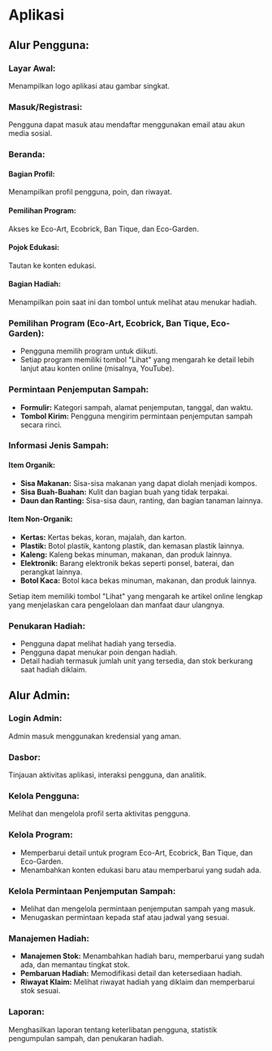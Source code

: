 # Aplikasi

## Alur Pengguna:

### Layar Awal:

Menampilkan logo aplikasi atau gambar singkat.

### Masuk/Registrasi:

Pengguna dapat masuk atau mendaftar menggunakan email atau akun media sosial.

### Beranda:

#### Bagian Profil:

Menampilkan profil pengguna, poin, dan riwayat.

#### Pemilihan Program:

Akses ke Eco-Art, Ecobrick, Ban Tique, dan Eco-Garden.

#### Pojok Edukasi:

Tautan ke konten edukasi.

#### Bagian Hadiah:

Menampilkan poin saat ini dan tombol untuk melihat atau menukar hadiah.

### Pemilihan Program (Eco-Art, Ecobrick, Ban Tique, Eco-Garden):

- Pengguna memilih program untuk diikuti.
- Setiap program memiliki tombol "Lihat" yang mengarah ke detail lebih lanjut atau konten online (misalnya, YouTube).

### Permintaan Penjemputan Sampah:

- **Formulir:** Kategori sampah, alamat penjemputan, tanggal, dan waktu.
- **Tombol Kirim:** Pengguna mengirim permintaan penjemputan sampah secara rinci.

### Informasi Jenis Sampah:

#### Item Organik:

- **Sisa Makanan:** Sisa-sisa makanan yang dapat diolah menjadi kompos.
- **Sisa Buah-Buahan:** Kulit dan bagian buah yang tidak terpakai.
- **Daun dan Ranting:** Sisa-sisa daun, ranting, dan bagian tanaman lainnya.

#### Item Non-Organik:

- **Kertas:** Kertas bekas, koran, majalah, dan karton.
- **Plastik:** Botol plastik, kantong plastik, dan kemasan plastik lainnya.
- **Kaleng:** Kaleng bekas minuman, makanan, dan produk lainnya.
- **Elektronik:** Barang elektronik bekas seperti ponsel, baterai, dan perangkat lainnya.
- **Botol Kaca:** Botol kaca bekas minuman, makanan, dan produk lainnya.

Setiap item memiliki tombol "Lihat" yang mengarah ke artikel online lengkap yang menjelaskan cara pengelolaan dan
manfaat daur ulangnya.

### Penukaran Hadiah:

- Pengguna dapat melihat hadiah yang tersedia.
- Pengguna dapat menukar poin dengan hadiah.
- Detail hadiah termasuk jumlah unit yang tersedia, dan stok berkurang saat hadiah diklaim.

## Alur Admin:

### Login Admin:

Admin masuk menggunakan kredensial yang aman.

### Dasbor:

Tinjauan aktivitas aplikasi, interaksi pengguna, dan analitik.

### Kelola Pengguna:

Melihat dan mengelola profil serta aktivitas pengguna.

### Kelola Program:

- Memperbarui detail untuk program Eco-Art, Ecobrick, Ban Tique, dan Eco-Garden.
- Menambahkan konten edukasi baru atau memperbarui yang sudah ada.

### Kelola Permintaan Penjemputan Sampah:

- Melihat dan mengelola permintaan penjemputan sampah yang masuk.
- Menugaskan permintaan kepada staf atau jadwal yang sesuai.

### Manajemen Hadiah:

- **Manajemen Stok:** Menambahkan hadiah baru, memperbarui yang sudah ada, dan memantau tingkat stok.
- **Pembaruan Hadiah:** Memodifikasi detail dan ketersediaan hadiah.
- **Riwayat Klaim:** Melihat riwayat hadiah yang diklaim dan memperbarui stok sesuai.

### Laporan:

Menghasilkan laporan tentang keterlibatan pengguna, statistik pengumpulan sampah, dan penukaran hadiah.